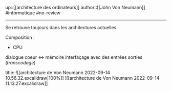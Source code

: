 up::[[architecture des ordinateurs]]
author::[[John Von Neumann]]
#informatique #no-review 

---

Se retrouve toujours dans les architectures actuelles.


Composition :
 - CPU

dialogue coeur <-> mémoire
interfaçage avec des entrées sorties (_transcodage_)


title::![[architecture de Von Neumann 2022-09-14 10.56.32.excalidraw|100%]]
![[architecture de Von Neumann 2022-09-14 11.13.27.excalidraw]]
